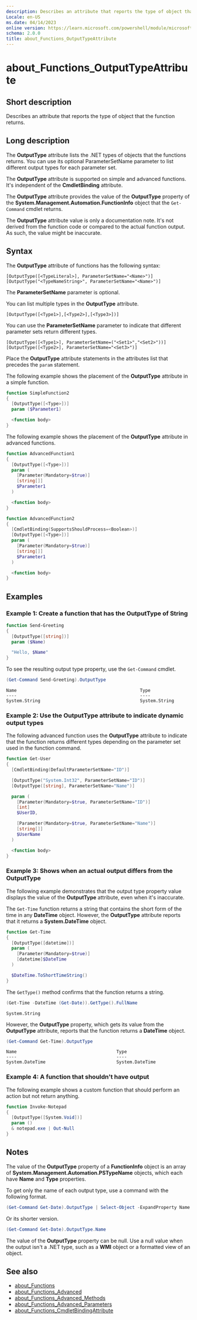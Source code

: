 ```yaml
---
description: Describes an attribute that reports the type of object that the function returns.
Locale: en-US
ms.date: 04/14/2023
online version: https://learn.microsoft.com/powershell/module/microsoft.powershell.core/about/about_functions_outputtypeattribute?view=powershell-5.1&WT.mc_id=ps-gethelp
schema: 2.0.0
title: about_Functions_OutputTypeAttribute
---
```

# about_Functions_OutputTypeAttribute

## Short description

Describes an attribute that reports the type of object that the function
returns.

## Long description

The **OutputType** attribute lists the .NET types of objects that the functions
returns. You can use its optional ParameterSetName parameter to list different
output types for each parameter set.

The **OutputType** attribute is supported on simple and advanced functions.
It's independent of the **CmdletBinding** attribute.

The **OutputType** attribute provides the value of the **OutputType** property
of the **System.Management.Automation.FunctionInfo** object that the
`Get-Command` cmdlet returns.

The **OutputType** attribute value is only a documentation note. It's not
derived from the function code or compared to the actual function output. As
such, the value might be inaccurate.

## Syntax

The **OutputType** attribute of functions has the following syntax:

```
[OutputType([<TypeLiteral>], ParameterSetName="<Name>")]
[OutputType("<TypeNameString>", ParameterSetName="<Name>")]
```

The **ParameterSetName** parameter is optional.

You can list multiple types in the **OutputType** attribute.

```
[OutputType([<Type1>],[<Type2>],[<Type3>])]
```

You can use the **ParameterSetName** parameter to indicate that different
parameter sets return different types.

```
[OutputType([<Type1>], ParameterSetName=("<Set1>","<Set2>"))]
[OutputType([<Type2>], ParameterSetName="<Set3>")]
```

Place the **OutputType** attribute statements in the attributes list that
precedes the `param` statement.

The following example shows the placement of the **OutputType** attribute in a
simple function.

```powershell
function SimpleFunction2
{
  [OutputType([<Type>])]
  param ($Parameter1)

  <function body>
}
```

The following example shows the placement of the **OutputType** attribute in
advanced functions.

```powershell
function AdvancedFunction1
{
  [OutputType([<Type>])]
  param (
    [Parameter(Mandatory=$true)]
    [string[]]
    $Parameter1
  )

  <function body>
}

function AdvancedFunction2
{
  [CmdletBinding(SupportsShouldProcess=<Boolean>)]
  [OutputType([<Type>])]
  param (
    [Parameter(Mandatory=$true)]
    [string[]]
    $Parameter1
  )

  <function body>
}
```

## Examples

### Example 1: Create a function that has the OutputType of String

```powershell
function Send-Greeting
{
  [OutputType([string])]
  param ($Name)

  "Hello, $Name"
}
```

To see the resulting output type property, use the `Get-Command` cmdlet.

```powershell
(Get-Command Send-Greeting).OutputType
```

```Output
Name                                               Type
----                                               ----
System.String                                      System.String
```

### Example 2: Use the OutputType attribute to indicate dynamic output types

The following advanced function uses the **OutputType** attribute to indicate
that the function returns different types depending on the parameter set used
in the function command.

```powershell
function Get-User
{
  [CmdletBinding(DefaultParameterSetName="ID")]

  [OutputType("System.Int32", ParameterSetName="ID")]
  [OutputType([string], ParameterSetName="Name")]

  param (
    [Parameter(Mandatory=$true, ParameterSetName="ID")]
    [int]
    $UserID,

    [Parameter(Mandatory=$true, ParameterSetName="Name")]
    [string[]]
    $UserName
  )

  <function body>
}
```

### Example 3: Shows when an actual output differs from the OutputType

The following example demonstrates that the output type property value
displays the value of the **OutputType** attribute, even when it's inaccurate.

The `Get-Time` function returns a string that contains the short form of the
time in any **DateTime** object. However, the **OutputType** attribute reports
that it returns a **System.DateTime** object.

```powershell
function Get-Time
{
  [OutputType([datetime])]
  param (
    [Parameter(Mandatory=$true)]
    [datetime]$DateTime
  )

  $DateTime.ToShortTimeString()
}
```

The `GetType()` method confirms that the function returns a string.

```powershell
(Get-Time -DateTime (Get-Date)).GetType().FullName
```

```Output
System.String
```

However, the **OutputType** property, which gets its value from the
**OutputType** attribute, reports that the function returns a **DateTime**
object.

```powershell
(Get-Command Get-Time).OutputType
```

```Output
Name                                      Type
----                                      ----
System.DateTime                           System.DateTime
```

### Example 4: A function  that shouldn't have output

The following example shows a custom function that should perform an action
but not return anything.

```powershell
function Invoke-Notepad
{
  [OutputType([System.Void])]
  param ()
  & notepad.exe | Out-Null
}
```

## Notes

The value of the **OutputType** property of a **FunctionInfo** object is an
array of **System.Management.Automation.PSTypeName** objects, which each have
**Name** and **Type** properties.

To get only the name of each output type, use a command with the following
format.

```powershell
(Get-Command Get-Date).OutputType | Select-Object -ExpandProperty Name
```

Or its shorter version.

```powershell
(Get-Command Get-Date).OutputType.Name
```

The value of the **OutputType** property can be null. Use a null value when the
output isn't a .NET type, such as a **WMI** object or a formatted view of an
object.

## See also

- [about_Functions](about_Functions.md)
- [about_Functions_Advanced](about_Functions_Advanced.md)
- [about_Functions_Advanced_Methods](about_Functions_Advanced_Methods.md)
- [about_Functions_Advanced_Parameters](about_Functions_Advanced_Parameters.md)
- [about_Functions_CmdletBindingAttribute](about_Functions_CmdletBindingAttribute.md)
